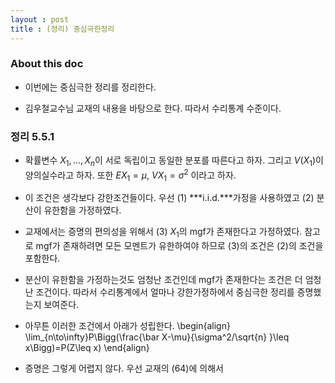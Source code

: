 ```yaml
---
layout : post 
title : (정리) 중심극한정리 
---
```


### About this doc

- 이번에는 중심극한 정리를 정리한다. 

- 김우철교수님 교재의 내용을 바탕으로 한다. 따라서 수리통계 수준이다. 


### 정리 5.5.1 

- 확률변수 $X_1,\dots,X_n$이 서로 독립이고 동일한 분포를 따른다고 하자. 그리고 $V(X_1)$이 양의실수라고 하자. 또한 $EX_1=\mu$, $VX_1=\sigma^2$ 이라고 하자. 

- 이 조건은 생각보다 강한조건들이다. 우선 (1) ***i.i.d.***가정을 사용하였고 (2) 분산이 유한함을 가정하였다. 

- 교재에서는 증명의 편의성을 위해서 (3) $X_1$의 mgf가 존재한다고 가정하였다. 참고로 mgf가 존재하려면 모든 모멘트가 유한하여야 하므로 (3)의 조건은 (2)의 조건을 포함한다. 

- 분산이 유한함을 가정하는것도 엄청난 조건인데 mgf가 존재한다는 조건은 더 엄청난 조건이다. 따라서 수리통계에서 얼마나 강한가정하에서 중심극한 정리를 증명했는지 보여준다. 

- 아무튼 이러한 조건에서 아래가 성립한다. 
\begin{align}
\lim_{n\to\infty}P\Bigg(\frac{\bar X-\mu}{\sigma^2/\sqrt{n} }\leq x\Bigg)=P(Z\leq x)
\end{align}

- 증명은 그렇게 어렵지 않다. 우선 교재의 (64)에 의해서 

